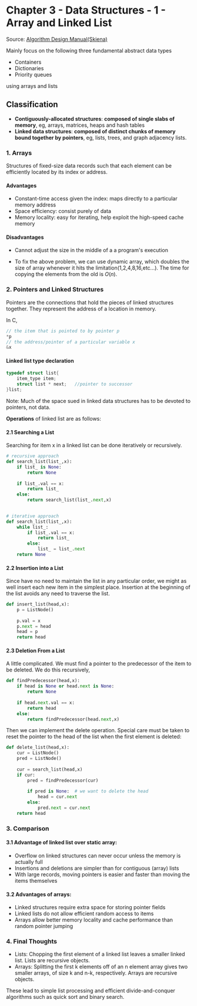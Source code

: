 # Chapter 3 - Data Structures - 1 - Array and Linked List

Source: [Algorithm Design Manual(Skiena)](https://github.com/addyrookie/Depot-App/raw/master/gmail/The%20Algorithm%20Design%20Manual%202ed%20%20by%20Steven%20S.%20Skiena.pdf)

Mainly focus on the following three fundamental abstract data types

* Containers
* Dictionaries
* Priority queues

using arrays and lists



## Classification

* **Contiguously-allocated structures**: **composed of single slabs of memory**, eg, arrays, matrices, heaps and hash tables
* **Linked data structures**: **composed of distinct chunks of memory bound together by pointers**, eg, lists, trees, and graph adjacency lists.





### 1. Arrays

Structures of fixed-size data records such that each element can be efficiently located by its index or address.



#### Advantages

* Constant-time access given the index: maps directly to a particular memory address
* Space efficiency: consist purely of data
* Memory locality: easy for iterating, help exploit the high-speed cache memory



#### Disadvantages

* Cannot adjust the size in the middle of a a program's execution

* To fix the above problem, we can use dynamic array, which doubles the size of array whenever it hits the limitation(1,2,4,8,16,etc...). The time for copying the elements from the old is $O(n)$.





### 2. Pointers and Linked Structures

Pointers are the connections that hold the pieces of linked structures together. They represent the  address of a location in memory.

In C,

```C
// the item that is pointed to by pointer p
*p
// the address/pointer of a particular variable x
&x
```



#### Linked list type declaration

```C
typedef struct list{
    item_type item;
    struct list * next;   //pointer to successor
}list;
```

Note: Much of the space sued in linked data structures has to be devoted to pointers, not data.





**Operations** of linked list are as follows:



#### 2.1 Searching a List

Searching for item x in a linked list can be done iteratively or recursively.

```python
# recursive approach
def search_list(list_,x):
    if list_ is None:
        return None
    
    if list_.val == x:
        return list_
    else:
        return search_list(list_.next,x)
   

# iterative approach
def search_list(list_,x):
    while list_:
        if list_.val == x:
            return list_
        else:
            list_ = list_.next
    return None
```



#### 2.2 Insertion into a List

Since have no need to maintain the list in any particular order, we might as well insert each new item in the simplest place. Insertion at the beginning of the list avoids any need to traverse the list.

```python
def insert_list(head,x):
    p = ListNode()
    
    p.val = x
    p.next = head
    head = p
    return head
```



#### 2.3 Deletion From a List

A little complicated. We must find a pointer to the predecessor of the item to be deleted. We do this recursively,

```python
def findPredecessor(head,x):
    if head is None or head.next is None:
        return None
    
    if head.next.val == x:
        return head
    else:
        return findPredecessor(head.next,x)
```



Then we can implement the delete operation. Special care must be taken to reset the pointer to the head of the list when the first element is deleted:

```python
def delete_list(head,x):
    cur = ListNode()
    pred = ListNode()
    
    cur = search_list(head,x)
    if cur:
        pred = findPredecessor(cur)
        
        if pred is None:  # we want to delete the head
            head = cur.next
        else:
            pred.next = cur.next
    return head
```



### 3. Comparison



#### 3.1 Advantage of linked list over static array:

* Overflow on linked structures can never occur unless the memory is actually full
* Insertions and deletions are simpler than for contiguous (array) lists
* With large records, moving pointers is easier and faster than moving the items themselves



#### 3.2 Advantages of arrays:

* Linked structures require extra space for storing pointer fields
* Linked lists do not allow efficient random access to items
* Arrays allow better memory locality and cache performance than random pointer jumping





### 4. Final Thoughts

* Lists: Chopping the first element of a linked list leaves a smaller linked list. Lists are recursive objects.
* Arrays: Splitting the first k elements off of an n element array gives two smaller arrays, of size k and n-k, respectively. Arrays are recursive objects.



These lead to simple list processing and efficient divide-and-conquer algorithms such as quick sort and binary search.

